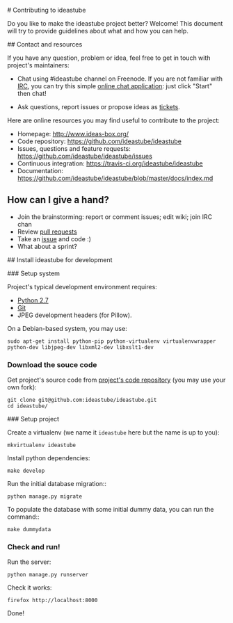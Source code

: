 # Contributing to ideastube

Do you like to make the ideastube project better? Welcome! This document
will try to provide guidelines about what and how you can help.


## Contact and resources

If you have any question, problem or idea, feel free to get in touch with
project's maintainers:

* Chat using #ideastube channel on Freenode. If you are not familiar with
  [IRC](https://en.wikipedia.org/wiki/Internet_Relay_Chat), you can try
  this simple [online chat application](https://kiwiirc.com/client/irc.freenode.net/?nick=new-user|?#ideastube):
  just click "Start" then chat!

* Ask questions, report issues or propose ideas as
  [tickets](https://github.com/ideastue/ideastube/issues).

Here are online resources you may find useful to contribute to the project:

* Homepage: http://www.ideas-box.org/
* Code repository: https://github.com/ideastube/ideastube
* Issues, questions and feature requests:
  https://github.com/ideastube/ideastube/issues
* Continuous integration: https://travis-ci.org/ideastube/ideastube
* Documentation: https://github.com/ideastube/ideastube/blob/master/docs/index.md


## How can I give a hand?

* Join the brainstorming: report or comment issues; edit wiki; join IRC chan
* Review [pull requests](https://github.com/ideastube/ideastube/pulls)
* Take an [issue](https://github.com/ideastube/ideastube/issues) and code :)
* What about a sprint?


## Install ideastube for development

### Setup system

Project's typical development environment requires:

* [Python 2.7](https://www.python.org/)
* [Git](http://git-scm.com/)
* JPEG development headers (for Pillow).

On a Debian-based system, you may use:

    sudo apt-get install python-pip python-virtualenv virtualenvwrapper python-dev libjpeg-dev libxml2-dev libxslt1-dev

### Download the souce code

Get project's source code from
[project's code repository](https://github.com/ideastube/ideastube)
(you may use your own fork):

    git clone git@github.com:ideastube/ideastube.git
    cd ideastube/

### Setup project

Create a virtualenv (we name it `ideastube` here but the name is up to you):

    mkvirtualenv ideastube

Install python dependencies:

    make develop

Run the initial database migration::

    python manage.py migrate

To populate the database with some initial dummy data, you can run the command::

    make dummydata

### Check and run!

Run the server:

    python manage.py runserver

Check it works:

    firefox http://localhost:8000

Done!
